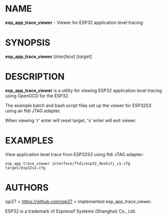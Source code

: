 # NAME
**esp_app_trace_viewer** - Viewer for ESP32 application level tracing

# SYNOPSIS
**esp_app_trace_viewer**
[*interface*]
[*target*]

# DESCRIPTION
**esp_app_trace_viewer**
is a utility for viewing ESP32 application level tracing using OpenOCD for the ESP32.

The example batch and bash script files set up the viewer for ESP32S3 using an ftdi JTAG adapter.

When viewing 'r' enter will reset target, 'x' enter will exit viewer.

# EXAMPLES

View application level trace from ESP32S3 using ftdi JTAG adapter:

	esp_app_trace_viewer interface/ftdi/esp32_devkitj_v1.cfg target/esp32s3.cfg

# AUTHORS
sjp27 &lt; https://github.com/sjp27 &gt;
implemented esp_app_trace_viewer.

ESP32 is a trademark of Espressif Systems (Shanghai) Co., Ltd.
